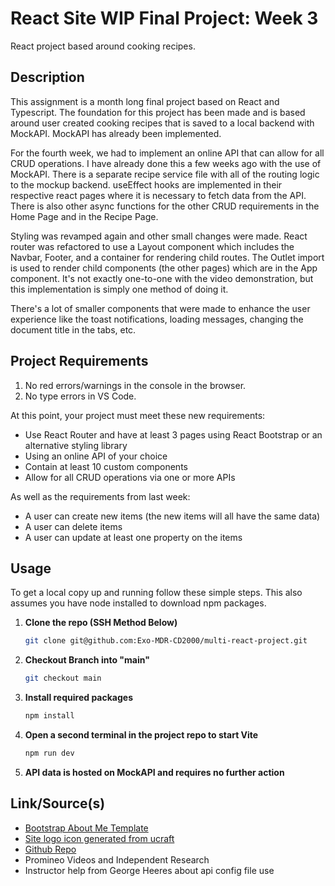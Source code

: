 # React Site WIP Final Project: Week 3

React project based around cooking recipes.

## Description

This assignment is a month long final project based on React and Typescript. The foundation for this project has been made and is based around user created cooking recipes that is saved to a local backend with MockAPI. MockAPI has already been implemented.

For the fourth week, we had to implement an online API that can allow for all CRUD operations. I have already done this a few weeks ago with the use of MockAPI. There is a separate recipe service file with all of the routing logic to the mockup backend. useEffect hooks are implemented in their respective react pages where it is necessary to fetch data from the API. There is also other async functions for the other CRUD requirements in the Home Page and in the Recipe Page.

Styling was revamped again and other small changes were made. React router was refactored to use a Layout component which includes the Navbar, Footer, and a container for rendering child routes. The Outlet import is used to render child components (the other pages) which are in the App component. It's not exactly one-to-one with the video demonstration, but this implementation is simply one method of doing it.

There's a lot of smaller components that were made to enhance the user experience like the toast notifications, loading messages, changing the document title in the tabs, etc.

## Project Requirements

1. No red errors/warnings in the console in the browser.
2. No type errors in VS Code.

At this point, your project must meet these new requirements:

- Use React Router and have at least 3 pages using React Bootstrap or an alternative styling library
- Using an online API of your choice
- Contain at least 10 custom components
- Allow for all CRUD operations via one or more APIs

As well as the requirements from last week:

- A user can create new items (the new items will all have the same data)
- A user can delete items
- A user can update at least one property on the items

## Usage

To get a local copy up and running follow these simple steps. This also assumes you have node installed to download npm packages.

1. **Clone the repo (SSH Method Below)**
    ```sh
    git clone git@github.com:Exo-MDR-CD2000/multi-react-project.git
    ```
2. **Checkout Branch into "main"**
    ```sh
    git checkout main
    ```
3. **Install required packages**
    ```sh
    npm install
    ```
4. **Open a second terminal in the project repo to start Vite**
    ```sh
    npm run dev
    ```
5. **API data is hosted on MockAPI and requires no further action**

## Link/Source(s)

- [Bootstrap About Me Template](https://bootstrapbrain.com/demo/components/abouts/about-1/)
- [Site logo icon generated from ucraft](https://www.ucraft.com/ai-logo-generator/app)
- [Github Repo](https://github.com/Exo-MDR-CD2000/multi-react-project)
- Promineo Videos and Independent Research
- Instructor help from George Heeres about api config file use
